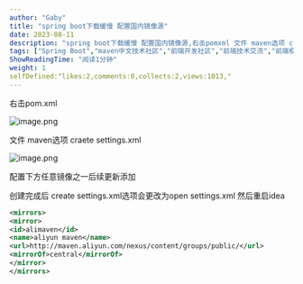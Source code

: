 ```yaml
---
author: "Gaby"
title: "spring boot下载缓慢 配置国内镜像源"
date: 2023-08-11
description: "spring boot下载缓慢 配置国内镜像源,右击pomxml 文件 maven选项 craete settingsxml 配置下方任意镜像之一"
tags: ["Spring Boot","maven中文技术社区","前端开发社区","前端技术交流","前端框架教程","JavaScript 学习资源","CSS 技巧与最佳实践","HTML5 最新动态","前端工程师职业发展","开源前端项目","前端技术趋势"]
ShowReadingTime: "阅读1分钟"
weight: 1
selfDefined:"likes:2,comments:0,collects:2,views:1013,"
---
```

右击pom.xml

![image.png](/images/jueJin/f4ab4e0c41af42b.png)

文件 maven选项 craete settings.xml

![image.png](/images/jueJin/d5b0abb6719740e.png)

配置下方任意镜像之一后续更新添加

创建完成后 create settings.xml选项会更改为open settings.xml 然后重启idea

```xml
<mirrors>
<mirror>
<id>alimaven</id>
<name>aliyun maven</name>
<url>http://maven.aliyun.com/nexus/content/groups/public/</url>
<mirrorOf>central</mirrorOf>
</mirror>
</mirrors>
```